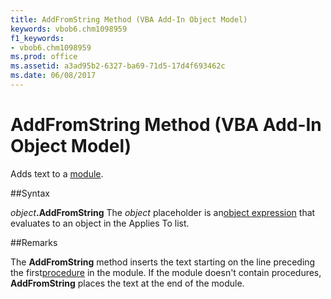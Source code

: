 ```yaml
---
title: AddFromString Method (VBA Add-In Object Model)
keywords: vbob6.chm1098959
f1_keywords:
- vbob6.chm1098959
ms.prod: office
ms.assetid: a3ad95b2-6327-ba69-71d5-17d4f693462c
ms.date: 06/08/2017
---
```



# AddFromString Method (VBA Add-In Object Model)



Adds text to a [module](../../Glossary/vbe-glossary.md).

##Syntax

_object_**.AddFromString**
The  _object_ placeholder is an[object expression](../../Glossary/vbe-glossary.md) that evaluates to an object in the Applies To list.

##Remarks

The  **AddFromString** method inserts the text starting on the line preceding the first[procedure](../../Glossary/vbe-glossary.md) in the module. If the module doesn't contain procedures, **AddFromString** places the text at the end of the module.

